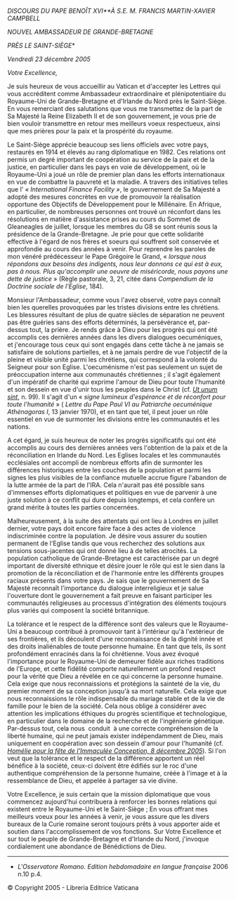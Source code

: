 *DISCOURS DU PAPE BENOÎT XVI**À S.E. M. FRANCIS MARTIN-XAVIER CAMPBELL*

*NOUVEL AMBASSADEUR DE GRANDE-BRETAGNE*

*PRÈS LE SAINT-SIÈGE**

*Vendredi 23 décembre 2005*

*Votre Excellence,*

Je suis heureux de vous accueillir au Vatican et d'accepter les Lettres qui vous accréditent comme Ambassadeur extraordinaire et plénipotentiaire du Royaume-Uni de Grande-Bretagne et d'Irlande du Nord près le Saint-Siège. En vous remerciant des salutations que vous me transmettez de la part de Sa Majesté la Reine Elizabeth II et de son gouvernement, je vous prie de bien vouloir transmettre en retour mes meilleurs voeux respectueux, ainsi que mes prières pour la paix et la prospérité du royaume.

Le Saint-Siège apprécie beaucoup ses liens officiels avec votre pays, restaurés en 1914 et élevés au rang diplomatique en 1982. Ces relations ont permis un degré important de coopération au service de la paix et de la justice, en particulier dans les pays en voie de développement, où le Royaume-Uni a joué un rôle de premier plan dans les efforts internationaux en vue de combattre la pauvreté et la maladie. A travers des initiatives telles que l' *« *International Finance Facility* »*, le gouvernement de Sa Majesté a adopté des mesures concrètes en vue de promouvoir la réalisation opportune des Objectifs de Développement pour le Millénaire. En Afrique, en particulier, de nombreuses personnes ont trouvé un réconfort dans les résolutions en matière d'assistance prises au cours du Sommet de Gleaneagles de juillet, lorsque les membres du G8 se sont réunis sous la présidence de la Grande-Bretagne. Je prie pour que cette solidarité effective à l'égard de nos frères et soeurs qui souffrent soit conservée et approfondie au cours des années à venir. Pour reprendre les paroles de mon vénéré prédécesseur le Pape Grégoire le Grand, « *lorsque nous répondons aux besoins des indigents, nous leur donnons ce qui est à eux, pas à nous. Plus qu'accomplir une oeuvre de miséricorde, nous payons une dette de justice* » (Règle pastorale, 3, 21, citée dans *Compendium de la Doctrine sociale de l'Eglise*, 184).

Monsieur l'Ambassadeur, comme vous l'avez observé, votre pays connaît bien les querelles provoquées par les tristes divisions entre les chrétiens. Les blessures résultant de plus de quatre siècles de séparation ne peuvent pas être guéries sans des efforts déterminés, la persévérance et, par-dessus tout, la prière. Je rends grâce à Dieu pour les progrès qui ont été accomplis ces dernières années dans les divers dialogues oecuméniques, et j'encourage tous ceux qui sont engagés dans cette tâche à ne jamais se satisfaire de solutions partielles, et à ne jamais perdre de vue l'objectif de la pleine et visible unité parmi les chrétiens, qui correspond à la volonté du Seigneur pour son Eglise. L'oecuménisme n'est pas seulement un sujet de préoccupation interne aux communautés chrétiennes ; il s'agit également d'un impératif de charité qui exprime l'amour de Dieu pour toute l'humanité et son dessein en vue d'unir tous les peuples dans le Christ (cf. *[Ut unum sint](http://www.vatican.va/edocs/FRA0080/_INDEX.HTM)*, n. 99). Il s'agit d'un « *signe lumineux d'espérance et de réconfort pour toute l'humanité* » ( *Lettre du Pape Paul VI au Patriarche oecuménique Athénagoras I*, 13 janvier 1970), et en tant que tel, il peut jouer un rôle essentiel en vue de surmonter les divisions entre les communautés et les nations.

A cet égard, je suis heureux de noter les progrès significatifs qui ont été accomplis au cours des dernières années vers l'obtention de la paix et de la réconciliation en Irlande du Nord. Les Eglises locales et les communautés ecclésiales ont accompli de nombreux efforts afin de surmonter les différences historiques entre les couches de la population et parmi les signes les plus visibles de la confiance mutuelle accrue figure l'abandon de la lutte armée de la part de l'IRA. Cela n'aurait pas été possible sans d'immenses efforts diplomatiques et politiques en vue de parvenir à une juste solution à ce conflit qui dure depuis longtemps, et cela confère un grand mérite à toutes les parties concernées.

Malheureusement, à la suite des attentats qui ont lieu à Londres en juillet dernier, votre pays doit encore faire face à des actes de violence indiscriminée contre la population. Je désire vous assurer du soutien permanent de l'Eglise tandis que vous recherchez des solutions aux tensions sous-jacentes qui ont donné lieu à de telles atrocités. La population catholique de Grande-Bretagne est caractérisée par un degré important de diversité ethnique et désire jouer le rôle qui est le sien dans la promotion de la réconciliation et de l'harmonie entre les différents groupes raciaux présents dans votre pays. Je sais que le gouvernement de Sa Majesté reconnaît l'importance du dialogue interreligieux et je salue l'ouverture dont le gouvernement a fait preuve en faisant participer les communautés religieuses au processus d'intégration des éléments toujours plus variés qui composent la société britannique.

La tolérance et le respect de la différence sont des valeurs que le Royaume-Uni a beaucoup contribué à promouvoir tant à l'intérieur qu'à l'extérieur de ses frontières, et ils découlent d'une reconnaissance de la dignité innée et des droits inaliénables de toute personne humaine. En tant que tels, ils sont profondément enracinés dans la foi chrétienne. Vous avez évoqué l'importance pour le Royaume-Uni de demeurer fidèle aux riches traditions de l'Europe, et cette fidélité comporte naturellement un profond respect pour la vérité que Dieu a révélée en ce qui concerne la personne humaine. Cela exige que nous reconnaissions et protégions la sainteté de la vie, du premier moment de sa conception jusqu'à sa mort naturelle. Cela exige que nous reconnaissions le rôle indispensable du mariage stable et de la vie de famille pour le bien de la société. Cela nous oblige à considérer avec attention les implications éthiques du progrès scientifique et technologique, en particulier dans le domaine de la recherche et de l'ingénierie génétique. Par-dessus tout, cela nous  conduit  à une correcte compréhension de la liberté humaine, qui ne peut jamais exister indépendamment de Dieu, mais uniquement en coopération avec son dessein d'amour pour l'humanité (cf. *[Homélie pour la fête de l'Immaculée Conception, 8 décembre 2005](/content/benedict-xvi/fr/homilies/2005/documents/hf_ben-xvi_hom_20051208_anniv-vat-council.html)*). Si l'on veut que la tolérance et le respect de la différence apportent un réel bénéfice à la société, ceux-ci doivent être édifiés sur le roc d'une authentique compréhension de la personne humaine, créée à l'image et à la ressemblance de Dieu, et appelée à partager sa vie divine.

Votre Excellence, je suis certain que la mission diplomatique que vous commencez aujourd'hui contribuera à renforcer les bonnes relations qui existent entre le Royaume-Uni et le Saint-Siège ; En vous offrant mes meilleurs voeux pour les années à venir, je vous assure que les divers bureaux de la Curie romaine seront toujours prêts à vous apporter aide et soutien dans l'accomplissement de vos fonctions. Sur Votre Excellence et sur tout le peuple de Grande-Bretagne et d'Irlande du Nord, j'invoque cordialement une abondance de Bénédictions de Dieu.

* * *

* *L'Osservatore Romano. Edition hebdomadaire en langue française* 2006 n.10 p.4.

© Copyright 2005 - Libreria Editrice Vaticana